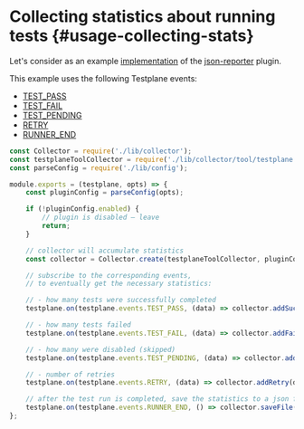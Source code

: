# Collecting statistics about running tests {#usage-collecting-stats}

Let's consider as an example [implementation][json-reporter-index] of the [json-reporter][json-reporter] plugin.

This example uses the following Testplane events:
* [TEST_PASS](../test-pass.md)
* [TEST_FAIL](../test-fail.md)
* [TEST_PENDING](../test-pending.md)
* [RETRY](../retry.md)
* [RUNNER_END](../runner-end.md)

```javascript
const Collector = require('./lib/collector');
const testplaneToolCollector = require('./lib/collector/tool/testplane');
const parseConfig = require('./lib/config');

module.exports = (testplane, opts) => {
    const pluginConfig = parseConfig(opts);

    if (!pluginConfig.enabled) {
        // plugin is disabled – leave
        return;
    }

    // collector will accumulate statistics
    const collector = Collector.create(testplaneToolCollector, pluginConfig);

    // subscribe to the corresponding events,
    // to eventually get the necessary statistics:

    // - how many tests were successfully completed
    testplane.on(testplane.events.TEST_PASS, (data) => collector.addSuccess(data));

    // - how many tests failed
    testplane.on(testplane.events.TEST_FAIL, (data) => collector.addFail(data));

    // - how many were disabled (skipped)
    testplane.on(testplane.events.TEST_PENDING, (data) => collector.addSkipped(data));

    // - number of retries
    testplane.on(testplane.events.RETRY, (data) => collector.addRetry(data));

    // after the test run is completed, save the statistics to a json file
    testplane.on(testplane.events.RUNNER_END, () => collector.saveFile());
};
```

[json-reporter]: https://github.com/gemini-testing/json-reporter
[json-reporter-index]: https://github.com/gemini-testing/json-reporter/blob/master/testplane.js
